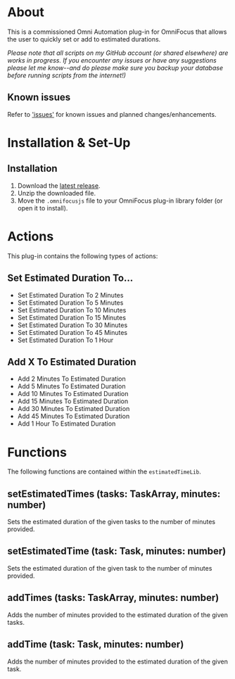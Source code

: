 
# About

This is a commissioned Omni Automation plug-in for OmniFocus that allows the user to quickly set or add to estimated durations.

_Please note that all scripts on my GitHub account (or shared elsewhere) are works in progress. If you encounter any issues or have any suggestions please let me know--and do please make sure you backup your database before running scripts from the internet!)_

## Known issues 

Refer to ['issues'](https://github.com/ksalzke/update-estimated-time-plugin-for-omnifocus/issues) for known issues and planned changes/enhancements.

# Installation & Set-Up

## Installation

1. Download the [latest release](https://github.com/ksalzke/update-estimated-time-plugin-for-omnifocus/releases/latest).
2. Unzip the downloaded file.
3. Move the `.omnifocusjs` file to your OmniFocus plug-in library folder (or open it to install).

# Actions

This plug-in contains the following types of actions:

## Set Estimated Duration To...

* Set Estimated Duration To 2 Minutes
* Set Estimated Duration To 5 Minutes
* Set Estimated Duration To 10 Minutes
* Set Estimated Duration To 15 Minutes
* Set Estimated Duration To 30 Minutes
* Set Estimated Duration To 45 Minutes
* Set Estimated Duration To 1 Hour

## Add X To Estimated Duration

* Add 2 Minutes To Estimated Duration
* Add 5 Minutes To Estimated Duration
* Add 10 Minutes To Estimated Duration
* Add 15 Minutes To Estimated Duration
* Add 30 Minutes To Estimated Duration
* Add 45 Minutes To Estimated Duration
* Add 1 Hour To Estimated Duration

# Functions

The following functions are contained within the `estimatedTimeLib`.

## setEstimatedTimes (tasks: TaskArray, minutes: number) 

Sets the estimated duration of the given tasks to the number of minutes provided.

## setEstimatedTime (task: Task, minutes: number)

Sets the estimated duration of the given task to the number of minutes provided.

## addTimes (tasks: TaskArray, minutes: number) 

Adds the number of minutes provided to the estimated duration of the given tasks.

## addTime (task: Task, minutes: number)

Adds the number of minutes provided to the estimated duration of the given task.